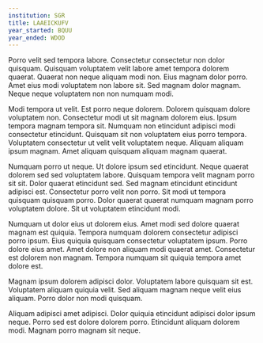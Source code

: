 ```yaml
---
institution: SGR
title: LAAEICKUFV
year_started: BQUU
year_ended: WDOD
---
```


Porro velit sed tempora labore. Consectetur consectetur non dolor quisquam. Quisquam voluptatem velit labore amet tempora dolorem quaerat. Quaerat non neque aliquam modi non. Eius magnam dolor porro. Amet eius modi voluptatem non labore sit. Sed magnam dolor magnam. Neque neque voluptatem non non numquam modi.

Modi tempora ut velit. Est porro neque dolorem. Dolorem quisquam dolore voluptatem non. Consectetur modi ut sit magnam dolorem eius. Ipsum tempora magnam tempora sit. Numquam non etincidunt adipisci modi consectetur etincidunt. Quisquam sit non voluptatem eius porro tempora. Voluptatem consectetur ut velit velit voluptatem neque. Aliquam aliquam ipsum magnam. Amet aliquam quisquam aliquam magnam quaerat.

Numquam porro ut neque. Ut dolore ipsum sed etincidunt. Neque quaerat dolorem sed sed voluptatem labore. Quisquam tempora velit magnam porro sit sit. Dolor quaerat etincidunt sed. Sed magnam etincidunt etincidunt adipisci est. Consectetur porro velit non porro. Sit modi ut tempora quisquam quisquam porro. Dolor quaerat quaerat numquam magnam porro voluptatem dolore. Sit ut voluptatem etincidunt modi.

Numquam ut dolor eius ut dolorem eius. Amet modi sed dolore quaerat magnam est quiquia. Tempora numquam dolorem consectetur adipisci porro ipsum. Eius quiquia quisquam consectetur voluptatem ipsum. Porro dolore eius amet. Amet dolore non aliquam modi quaerat amet. Consectetur est dolorem non magnam. Tempora numquam sit quiquia tempora amet dolore est.

Magnam ipsum dolorem adipisci dolor. Voluptatem labore quisquam sit est. Voluptatem aliquam quiquia velit. Sed aliquam magnam neque velit eius aliquam. Porro dolor non modi quisquam.

Aliquam adipisci amet adipisci. Dolor quiquia etincidunt adipisci dolor ipsum neque. Porro sed est dolore dolorem porro. Etincidunt aliquam dolorem modi. Magnam porro magnam sit neque.
    